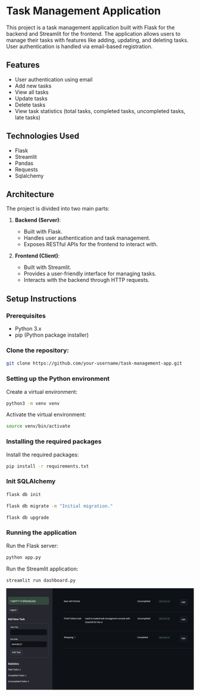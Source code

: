 
# Task Management Application

This project is a task management application built with Flask for the backend and Streamlit for the frontend. The application allows users to manage their tasks with features like adding, updating, and deleting tasks. User authentication is handled via email-based registration.

## Features

- User authentication using email
- Add new tasks
- View all tasks
- Update tasks
- Delete tasks
- View task statistics (total tasks, completed tasks, uncompleted tasks, late tasks)

## Technologies Used

- Flask
- Streamlit
- Pandas
- Requests
- Sqlalchemy

## Architecture

The project is divided into two main parts:

1. **Backend (Server)**: 
   - Built with Flask.
   - Handles user authentication and task management.
   - Exposes RESTful APIs for the frontend to interact with.

2. **Frontend (Client)**: 
   - Built with Streamlit.
   - Provides a user-friendly interface for managing tasks.
   - Interacts with the backend through HTTP requests.


## Setup Instructions

### Prerequisites

- Python 3.x
- pip (Python package installer)

### Clone the repository:

```bash
git clone https://github.com/your-username/task-management-app.git
```

### Setting up the Python environment

Create a virtual environment:
```bash
python3 -m venv venv
```

Activate the virtual environment:
```bash
source venv/bin/activate
```

### Installing the required packages

Install the required packages:
```bash
pip install -r requirements.txt
```

### Init SQLAlchemy

```bash
flask db init
```
```bash
flask db migrate -m "Initial migration."
```
```bash
flask db upgrade
```

### Running the application

Run the Flask server:
```bash
python app.py
```

Run the Streamlit application:
```bash
streamlit run dashboard.py
```


![Task Management App](media/Screenshot%202024-06-27%20at%2021.59.18.png)

